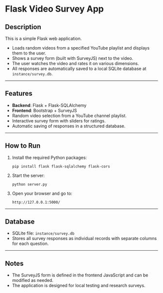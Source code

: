 # Flask Video Survey App

## Description
This is a simple Flask web application.

- Loads random videos from a specified YouTube playlist and displays them to the user.
- Shows a survey form (built with SurveyJS) next to the video.
- The user watches the video and rates it on various dimensions.
- All responses are automatically saved to a local SQLite database at `instance/survey.db`.

---

## Features
- **Backend**: Flask + Flask-SQLAlchemy
- **Frontend**: Bootstrap + SurveyJS
- Random video selection from a YouTube channel playlist.
- Interactive survey form with sliders for ratings.
- Automatic saving of responses in a structured database.

---

## How to Run

1. Install the required Python packages:
    ```
    pip install flask flask-sqlalchemy flask-cors
    ```

2. Start the server:
    ```
    python server.py
    ```

3. Open your browser and go to:
    ```
    http://127.0.0.1:5000/
    ```

---

## Database
- SQLite file: `instance/survey.db`
- Stores all survey responses as individual records with separate columns for each question.

---

## Notes
- The SurveyJS form is defined in the frontend JavaScript and can be modified as needed.
- The application is designed for local testing and research surveys.
